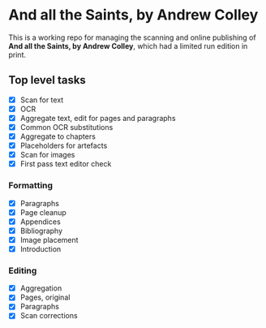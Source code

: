 # And all the Saints, by Andrew Colley

This is a working repo for managing the scanning and online publishing of **And all the Saints, by Andrew Colley**, which had a limited run edition in print.

## Top level tasks

- [X] Scan for text
- [X] OCR
- [X] Aggregate text, edit for pages and paragraphs
- [X] Common OCR substitutions
- [X] Aggregate to chapters
- [X] Placeholders for artefacts
- [X] Scan for images
- [X] First pass text editor check

### Formatting

- [X] Paragraphs
- [X] Page cleanup
- [X] Appendices
- [X] Bibliography
- [X] Image placement
- [X] Introduction

### Editing

- [X] Aggregation
- [X] Pages, original
- [X] Paragraphs
- [X] Scan corrections
